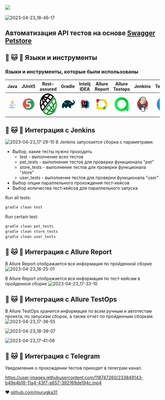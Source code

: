 <p align="left">
<img src="https://readme-typing-svg.herokuapp.com?color=32CD32&font=Sigmar&size=40&right=true&vCenter=true&lines=++Ваш+зоомагазин+!+++">
</p> 

![2023-04-23_18-46-17](https://user-images.githubusercontent.com/118747260/233849913-de578971-014f-468e-bc3b-568fab8eae84.png)

## Автоматизация API тестов на основе  [Swagger Petstore](https://petstore.swagger.io//)

## :dog: :cat: :rabbit: Языки и инструменты
<h3 align="left">Языки и инструменты, которые были использованы </h3>

| Java | JUnit5 | Rest-assured | Gradle | Intelij IDEA | Allure Report | Allure Testops | Jenkins | Telegram |
|------|--------|--------------|--------|--------------|---------------|----------------|---------|----------|
|![](images/JAVA.svg)|![](images/Junit5.svg)|<img src="images/Rest-assured.png" width=70 height=70>|![](images/Gradle.svg)|![](images/IDEA.svg)|![](images/AllureReport.svg)|![](images/AllureTestops.svg)|![](images/Jenkins.svg)|![](images/Telegram.svg)|

## :dog: :cat: :rabbit: Интеграция с Jenkins
![2023-04-23_17-29-10](https://user-images.githubusercontent.com/118747260/233848633-2ec07b2e-7965-4dde-91c7-d0e2790a94a4.png)
В Jenkins запускается сборка с параметрами:
* Выбор, какие тесты нужно проходить
    * test - выполнение всех тестов
    * pet_tests - выполнение тестов для проверки функционала "pet"
    * store_tests - выполнение тестов для проверки функционала "store"
    * user_tests - выполнение тестов для проверки функционала "user"
* Выбор опции параллельного прохождения тест-кейсов
* Выбор количества тест-кейсов для параллельного запуска

Run all tests:
```bash
gradle clean test
```
Run certain test:
```bash
gradle clean pet_tests
gradle clean store_tests 
gradle clean user_tests
```

## :dog: :cat: :rabbit: Интеграция c Allure Report
В Allure Report отображается вся информация по пройденной сборке
![2023-04-23_18-25-01](https://user-images.githubusercontent.com/118747260/233848766-00fe4ed7-21f0-4caf-9a22-4ad8cbf7e50a.png)

В Allure Report отображается вся информация по тест-кейсам в пройденной сборке
![2023-04-23_17-33-10](https://user-images.githubusercontent.com/118747260/233848803-0f53fa05-e941-41f3-bc47-13c25be4fd51.png)

## :dog: :cat: :rabbit: Интеграция c Allure TestOps
В Allure TestOps хранится информация по всем ручным и автотестам проекта, по запускам сборок, а также отчет по пройденным сборкам.
![2023-04-23_17-38-55](https://user-images.githubusercontent.com/118747260/233849390-881074a9-bed9-4283-9b8f-1aafba2cb956.png)

![2023-04-23_18-39-07](https://user-images.githubusercontent.com/118747260/233849545-7793f64e-fd62-4004-95ae-bd4f2c5e178f.png)

![2023-04-23_17-41-06](https://user-images.githubusercontent.com/118747260/233849405-73d3d3d8-285a-4c04-8900-ea4fec980ab0.png)

## :dog: :cat: :rabbit: Интеграция c Теlegram
Уведомления о прохождении тестов приходят в телеграм канал.

https://user-images.githubusercontent.com/118747260/233849143-b49e4b18-11a4-43f7-a657-392169de194c.mp4



:heart: <a target="_blank" href="https://github.com/murugka31">github.com/murugka31</a><br/>
